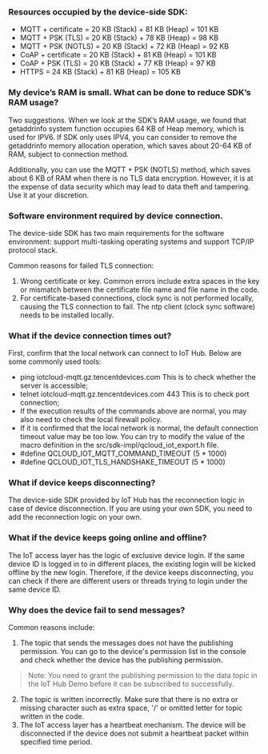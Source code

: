 [//]: # (chinagitpath:XXXXX)

### Resources occupied by the device-side SDK:
- MQTT + certificate = 20 KB (Stack) + 81 KB (Heap) = 101 KB
- MQTT + PSK (TLS) = 20 KB (Stack) + 78 KB (Heap) = 98 KB
- MQTT + PSK (NOTLS) = 20 KB (Stack) + 72 KB (Heap) = 92 KB
- CoAP + certificate = 20 KB (Stack) + 81 KB (Heap) = 101 KB
- CoAP + PSK (TLS) = 20 KB (Stack) + 77 KB (Heap) = 97 KB
- HTTPS = 24 KB (Stack) + 81 KB (Heap) = 105 KB

### My device’s RAM is small. What can be done to reduce SDK’s RAM usage?
Two suggestions. When we look at the SDK’s RAM usage, we found that getaddrinfo system function occupies 64 KB of Heap memory, which is used for IPV6. If SDK only uses IPV4, you can consider to remove the getaddrinfo memory allocation operation, which saves about 20-64 KB of RAM, subject to connection method.

Additionally, you can use the MQTT + PSK (NOTLS) method, which saves about 6 KB of RAM when there is no TLS data encryption. However, it is at the expense of data security which may lead to data theft and tampering. Use it at your discretion.

### Software environment required by device connection.
The device-side SDK has two main requirements for the software environment: support multi-tasking operating systems and support TCP/IP protocol stack.

Common reasons for failed TLS connection:
1. Wrong certificate or key. Common errors include extra spaces in the key or mismatch between the certificate file name and file name in the code.
2. For certificate-based connections, clock sync is not performed locally, causing the TLS connection to fail. The ntp client (clock sync software) needs to be installed locally.

### What if the device connection times out?
First, confirm that the local network can connect to IoT Hub. Below are some commonly used tools:
- ping iotcloud-mqtt.gz.tencentdevices.com   This is to check whether the server is accessible;
- telnet iotcloud-mqtt.gz.tencentdevices.com 443   This is to check port connection;
- If the execution results of the commands above are normal, you may also need to check the local firewall policy.
- If it is confirmed that the local network is normal, the default connection timeout value may be too low. You can try to modify the value of the macro definition in the src/sdk-impl/qcloud_iot_export.h file.
- #define QCLOUD_IOT_MQTT_COMMAND_TIMEOUT   (5 * 1000)
- #define QCLOUD_IOT_TLS_HANDSHAKE_TIMEOUT    (5 * 1000)

### What if device keeps disconnecting?
The device-side SDK provided by IoT Hub has the reconnection logic in case of device disconnection. If you are using your own SDK, you need to add the reconnection logic on your own.

### What if the device keeps going online and offline?
The IoT access layer has the logic of exclusive device login. If the same device ID is logged in to in different places, the existing login will be kicked offline by the new login. Therefore, if the device keeps disconnecting, you can check if there are different users or threads trying to login under the same device ID.

### Why does the device fail to send messages?
Common reasons include:
1. The topic that sends the messages does not have the publishing permission. You can go to the device's permission list in the console and check whether the device has the publishing permission.

>Note: You need to grant the publishing permission to the data topic in the IoT Hub Demo before it can be subscribed to successfully.

2. The topic is written incorrectly. Make sure that there is no extra or missing character such as extra space, '/' or omitted letter for topic written in the code.
3. The IoT access layer has a heartbeat mechanism. The device will be disconnected if the device does not submit a heartbeat packet within specified time period.





